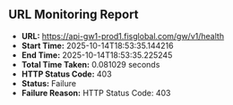 ## URL Monitoring Report

- **URL:** https://api-gw1-prod1.fisglobal.com/gw/v1/health
- **Start Time:** 2025-10-14T18:53:35.144216
- **End Time:** 2025-10-14T18:53:35.225245
- **Total Time Taken:** 0.081029 seconds
- **HTTP Status Code:** 403
- **Status:** Failure
- **Failure Reason:** HTTP Status Code: 403

